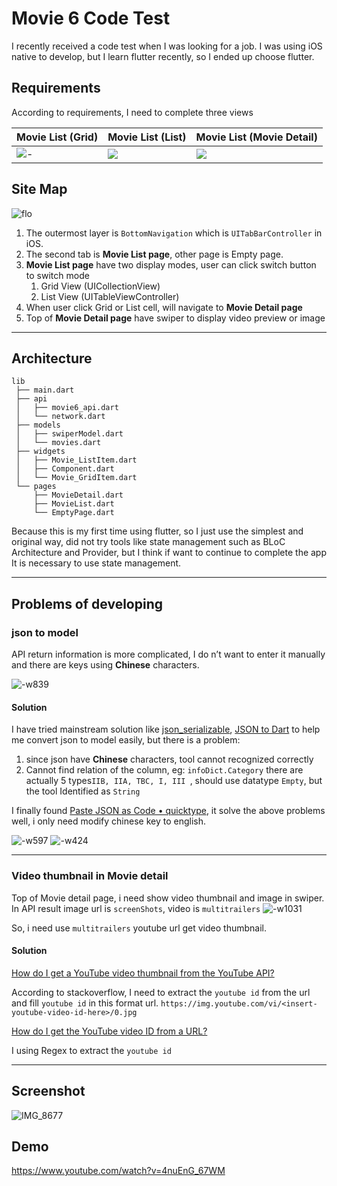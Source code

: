 # Movie 6 Code Test

I recently received a code test when I was looking for a job. I was using iOS native to develop, but I learn flutter recently, so I ended up choose flutter.

## Requirements

According to requirements, I need to complete three views

| Movie List (Grid) | Movie List (List)  |  Movie List (Movie Detail) |
|---|---|---|
| ![-](./media/15763788539941.jpg)| ![](./media/15763788656023.jpg)|  ![](./media/15763788746730.jpg)|

## Site Map
![flo](./media/flow.png)


1. The outermost layer is `BottomNavigation` which is `UITabBarController` in iOS.
2. The second tab is **Movie List page**, other page is Empty page.
3. **Movie List page** have two display modes, user can click switch button to switch mode
    1. Grid View (UICollectionView)
    2. List View (UITableViewController)
4. When user click Grid or List cell, will navigate to **Movie Detail page**
5. Top of **Movie Detail page** have swiper to display video preview or image


-------

## Architecture 
```shell
lib
 ├── main.dart
 ├── api
 │   ├── movie6_api.dart
 │   └── network.dart
 ├── models
 │   ├── swiperModel.dart
 │   └── movies.dart
 ├── widgets
 │   ├── Movie_ListItem.dart
 │   ├── Component.dart
 │   └── Movie_GridItem.dart
 └── pages
     ├── MovieDetail.dart
     ├── MovieList.dart
     └── EmptyPage.dart
```

Because this is my first time using flutter, so I just use the simplest and original way, did not try tools like state management such as BLoC Architecture and Provider, but I think if want to continue to complete the app It is necessary to use state management.

-------

## Problems of developing

### json to model 

API return information is more complicated, I do n’t want to enter it manually and there are keys using **Chinese** characters.

![-w839](media/15764007977557.jpg)

#### Solution

I have tried mainstream solution like [json_serializable](https://flutter.dev/docs/development/data-and-backend/json), [JSON to Dart](https://javiercbk.github.io/json_to_dart/) to help me convert json to model easily, but there is a problem:

1. since json have **Chinese** characters, tool cannot recognized correctly
2. Cannot find relation of the column, eg: `infoDict.Category` there are actually 5 types`IIB, IIA, TBC, I, III `, should use datatype `Empty`, but the tool Identified as `String` 


I finally found [Paste JSON as Code • quicktype](https://apps.apple.com/hk/app/paste-json-as-code-quicktype/id1330801220?mt=12), it solve the above problems well, i only need modify chinese key to english.

![-w597](./media/15764024418998.jpg)
![-w424](./media/15764024503228.jpg)


-------

### Video thumbnail in Movie detail 

Top of  Movie detail page, i need show video thumbnail and image in swiper.
In API result image url is `screenShots`, video is `multitrailers`
![-w1031](./media/15764032357875.jpg)

So, i need use `multitrailers` youtube url get video thumbnail.

#### Solution

[How do I get a YouTube video thumbnail from the YouTube API?](https://stackoverflow.com/questions/2068344/how-do-i-get-a-youtube-video-thumbnail-from-the-youtube-api)

According to stackoverflow, I need to extract the `youtube id` from the url and fill `youtube id` in this format url. `https://img.youtube.com/vi/<insert-youtube-video-id-here>/0.jpg`

[How do I get the YouTube video ID from a URL?](https://stackoverflow.com/q/3452546/5588637)

I using Regex to extract the `youtube id`

-------

## Screenshot

![IMG_8677](media/IMG_8677.jpeg)

## Demo

https://www.youtube.com/watch?v=4nuEnG_67WM
